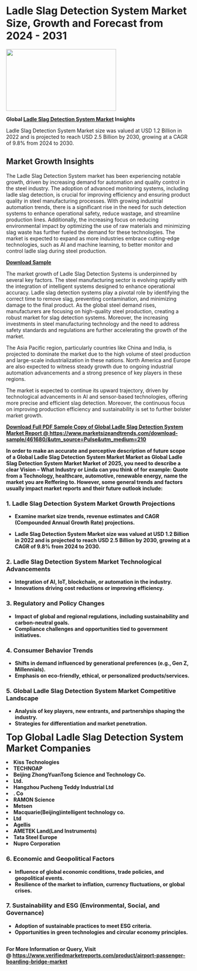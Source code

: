 <H1>Ladle Slag Detection System Market Size, Growth and Forecast from 2024 - 2031</H1><img class="aligncenter size-medium wp-image-584254" src="https://thirdeyenews.in/wp-content/uploads/2024/09/Global-Market-Research-300x168.jpeg" alt="" width="300" height="168" /><p><strong>Global&nbsp;<a href="https://www.marketsizeandtrends.com/download-sample/461680/&amp;utm_source=Pulse&amp;utm_medium=210">Ladle Slag Detection System Market</a> Insights</strong></p><p>Ladle Slag Detection System Market size was valued at USD 1.2 Billion in 2022 and is projected to reach USD 2.5 Billion by 2030, growing at a CAGR of 9.8% from 2024 to 2030.</p><p><h2>Market Growth Insights</h2> <p>The Ladle Slag Detection System market has been experiencing notable growth, driven by increasing demand for automation and quality control in the steel industry. The adoption of advanced monitoring systems, including ladle slag detection, is crucial for improving efficiency and ensuring product quality in steel manufacturing processes. With growing industrial automation trends, there is a significant rise in the need for such detection systems to enhance operational safety, reduce wastage, and streamline production lines. Additionally, the increasing focus on reducing environmental impact by optimizing the use of raw materials and minimizing slag waste has further fueled the demand for these technologies. The market is expected to expand as more industries embrace cutting-edge technologies, such as AI and machine learning, to better monitor and control ladle slag during steel production.</p> <p><strong><a href="#">Download Sample</a></strong></p> <p>The market growth of Ladle Slag Detection Systems is underpinned by several key factors. The steel manufacturing sector is evolving rapidly with the integration of intelligent systems designed to enhance operational accuracy. Ladle slag detection systems play a pivotal role by identifying the correct time to remove slag, preventing contamination, and minimizing damage to the final product. As the global steel demand rises, manufacturers are focusing on high-quality steel production, creating a robust market for slag detection systems. Moreover, the increasing investments in steel manufacturing technology and the need to address safety standards and regulations are further accelerating the growth of the market.</p> <p>The Asia Pacific region, particularly countries like China and India, is projected to dominate the market due to the high volume of steel production and large-scale industrialization in these nations. North America and Europe are also expected to witness steady growth due to ongoing industrial automation advancements and a strong presence of key players in these regions.</p> <p>The market is expected to continue its upward trajectory, driven by technological advancements in AI and sensor-based technologies, offering more precise and efficient slag detection. Moreover, the continuous focus on improving production efficiency and sustainability is set to further bolster market growth.</p> <p><strong><a href="#"></p><p><span class=""><strong>Download Full PDF Sample Copy of Global Ladle Slag Detection System Market Report</strong> @ <a href="https://www.marketsizeandtrends.com/download-sample/461680/&amp;utm_source=Pulse&amp;utm_medium=210" target="_blank">https://www.marketsizeandtrends.com/download-sample/461680/&amp;utm_source=Pulse&amp;utm_medium=210</a></span></p><p>In order to make an accurate and perceptive description of future scope of a Global&nbsp;Ladle Slag Detection System Market Market as Global&nbsp;Ladle Slag Detection System Market Market of 2025, you need to describe a clear Vision &ndash; What Industry or Linda can you think of for example: Quote from a Technology, healthcare, automotive, renewable energy, name the market you are Reffering to. However, some general trends and factors usually impact market reports and their future outlook include:</p><h3>1.&nbsp;<strong>Ladle Slag Detection System Market Growth Projections</strong></h3><ul><li>Examine market size trends, revenue estimates and CAGR (Compounded Annual Growth Rate) projections.</li><li><p>Ladle Slag Detection System Market size was valued at USD 1.2 Billion in 2022 and is projected to reach USD 2.5 Billion by 2030, growing at a CAGR of 9.8% from 2024 to 2030.</p></li></ul><h3>2.&nbsp;<strong>Ladle Slag Detection System Market Technological Advancements</strong></h3><ul><li>Integration of AI, IoT, blockchain, or automation in the industry.</li><li>Innovations driving cost reductions or improving efficiency.</li></ul><h3>3.&nbsp;<strong>Regulatory and Policy Changes</strong></h3><ul><li>Impact of global and regional regulations, including sustainability and carbon-neutral goals.</li><li>Compliance challenges and opportunities tied to government initiatives.</li></ul><h3>4.&nbsp;<strong>Consumer Behavior Trends</strong></h3><ul><li>Shifts in demand influenced by generational preferences (e.g., Gen Z, Millennials).</li><li>Emphasis on eco-friendly, ethical, or personalized products/services.</li></ul><h3>5.&nbsp;<strong>Global Ladle Slag Detection System Market Competitive Landscape</strong></h3><ul><li>Analysis of key players, new entrants, and partnerships shaping the industry.</li><li>Strategies for differentiation and market penetration.</li></ul><p data-pm-slice="1 1 []"><span style="color: inherit; font-family: inherit; font-size: 25px;">Top Global Ladle Slag Detection System Market Companies</span></p><div class="" data-test-id=""><p><li>Kiss Technologies</li><li> TECHNOAP</li><li> Beijing ZhongYuanTong Science and Technology Co.</li><li> Ltd.</li><li> Hangzhou Pucheng Teddy Industrial Ltd</li><li> . Co</li><li> RAMON Science</li><li> Metsen</li><li> Macquarie(Beijing)intelligent technology co.</li><li>Ltd</li><li> Agellis</li><li> AMETEK Land(Land Instruments)</li><li> Tata Steel Europe</li><li> Nupro Corporation</li></p></div><h3>6.&nbsp;<strong>Economic and Geopolitical Factors</strong></h3><ul><li>Influence of global economic conditions, trade policies, and geopolitical events.</li><li>Resilience of the market to inflation, currency fluctuations, or global crises.</li></ul><h3>7.&nbsp;<strong>Sustainability and ESG (Environmental, Social, and Governance)</strong></h3><ul><li>Adoption of sustainable practices to meet ESG criteria.</li><li>Opportunities in green technologies and circular economy principles.</li></ul><h2><strong style="font-size: 14px;">For More Information or Query, Visit @&nbsp;</strong><a style="background-color: #ffffff; font-size: 14px;" href="https://www.marketsizeandtrends.com/report/ladle-slag-detection-system-market/" target="_blank">https://www.verifiedmarketreports.com/product/airport-passenger-boarding-bridge-market</a></h2>
